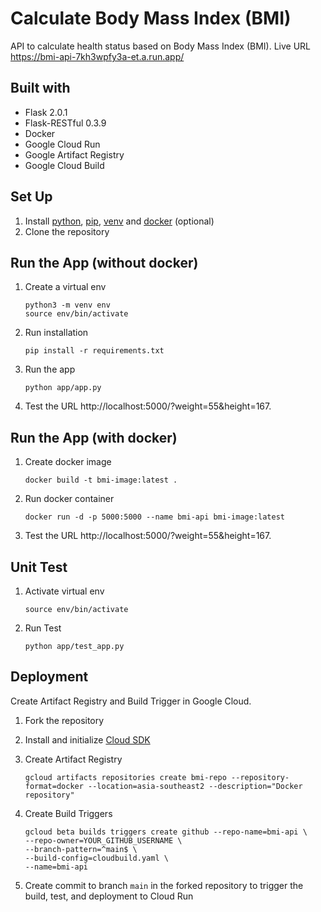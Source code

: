 # Calculate Body Mass Index (BMI) 
API to calculate health status based on Body Mass Index (BMI). Live URL https://bmi-api-7kh3wpfy3a-et.a.run.app/
## Built with
- Flask 2.0.1
- Flask-RESTful 0.3.9
- Docker
- Google Cloud Run
- Google Artifact Registry
- Google Cloud Build
## Set Up
1. Install [python](https://www.python.org/downloads/), [pip](https://pip.pypa.io/en/stable/cli/pip_install/), [venv](https://cloud.google.com/python/docs/setup) and [docker](https://docs.docker.com/get-docker/) (optional)
2. Clone the repository
## Run the App (without docker)
1. Create a virtual env

    ```
    python3 -m venv env
    source env/bin/activate
    ```
2. Run installation
    ```
    pip install -r requirements.txt
    ```
3. Run the app 
    ```
    python app/app.py
    ```
4. Test the URL http://localhost:5000/?weight=55&height=167.
## Run the App (with docker)
1. Create docker image 

    ```
    docker build -t bmi-image:latest .
    ```
2. Run docker container 

    ```
    docker run -d -p 5000:5000 --name bmi-api bmi-image:latest
    ```
3.  Test the URL http://localhost:5000/?weight=55&height=167.
## Unit Test
1. Activate virtual env

    ```
    source env/bin/activate
    ```
2. Run Test

    ```
    python app/test_app.py
    ```
## Deployment
Create Artifact Registry and Build Trigger in Google Cloud.
1. Fork the repository
2. Install and initialize [Cloud SDK](https://cloud.google.com/sdk/docs/install)
3. Create Artifact Registry

    ```
   gcloud artifacts repositories create bmi-repo --repository-format=docker --location=asia-southeast2 --description="Docker repository"
   ``` 
4. Create Build Triggers

    ```
    gcloud beta builds triggers create github --repo-name=bmi-api \
    --repo-owner=YOUR_GITHUB_USERNAME \
    --branch-pattern=^main$ \
    --build-config=cloudbuild.yaml \
    --name=bmi-api
    ```
5. Create commit to branch `main` in the forked repository to trigger the build, test, and deployment to Cloud Run

